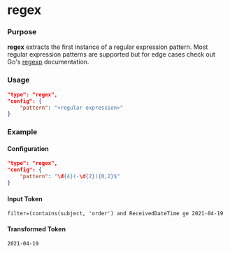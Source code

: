 # regex

### Purpose

**regex** extracts the first instance of a regular expression pattern. Most regular expression patterns are supported but for edge cases check out Go's [regexp](https://pkg.go.dev/regexp) documentation.

### Usage

```json
"type": "regex",
"config": {
    "pattern": "<regular expression>"
}
```

### Example

#### Configuration

```json
"type": "regex",
"config": {
    "pattern": "\d{4}(-\d{2}){0,2}$"
}
```

#### Input Token

```
filter=(contains(subject, 'order') and ReceivedDateTime ge 2021-04-19
```

#### Transformed Token

`2021-04-19`
